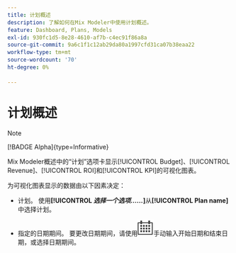 ```yaml
---
title: 计划概述
description: 了解如何在Mix Modeler中使用计划概述。
feature: Dashboard, Plans, Models
exl-id: 930fc1d5-8e28-4610-af7b-c4ec91f86a8a
source-git-commit: 9a6c1f1c12ab29da80a1997cfd31ca07b38eaa22
workflow-type: tm+mt
source-wordcount: '70'
ht-degree: 0%

---
```


# 计划概述

>[!NOTE]
>
>[!BADGE Alpha]{type=Informative}


Mix Modeler概述中的“计划”选项卡显示[!UICONTROL Budget]、[!UICONTROL Revenue]、[!UICONTROL ROI]和[!UICONTROL KPI]的可视化图表。

为可视化图表显示的数据由以下因素决定：

* 计划。 使用&#x200B;**[!UICONTROL _选择一个选项……_]**&#x200B;从&#x200B;**[!UICONTROL Plan name]**&#x200B;中选择计划。

* 指定的日期期间。 要更改日期期间，请使用![日历](/help/assets/icons/Calendar.svg)手动输入开始日期和结束日期，或选择日期期间。


